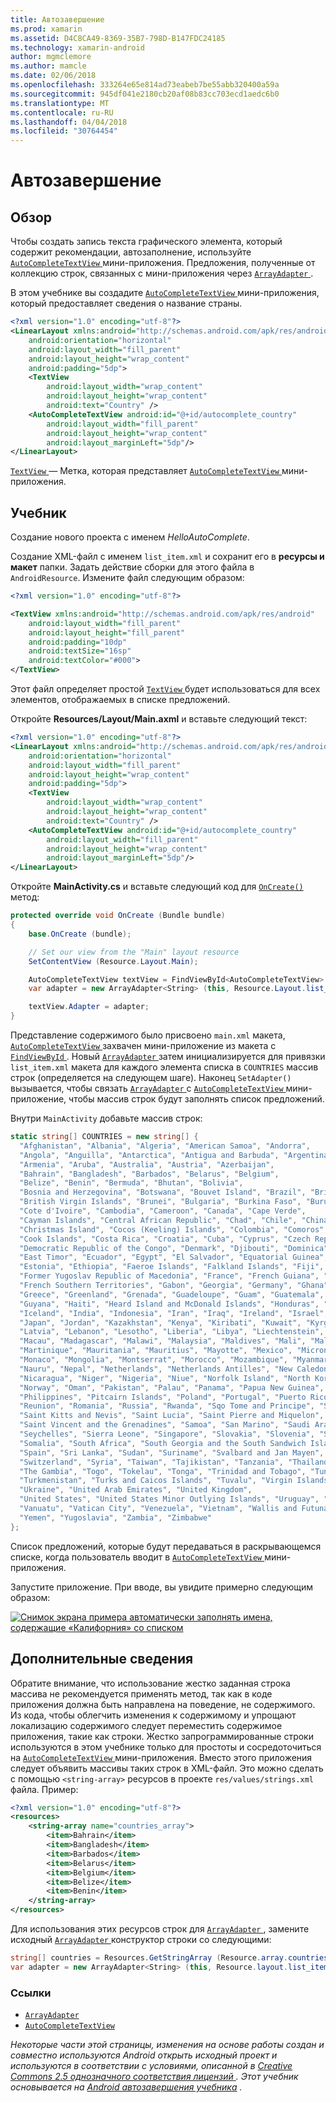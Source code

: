 ```yaml
---
title: Автозавершение
ms.prod: xamarin
ms.assetid: D4C8CA49-8369-35B7-798D-B147FDC24185
ms.technology: xamarin-android
author: mgmclemore
ms.author: mamcle
ms.date: 02/06/2018
ms.openlocfilehash: 333264e65e814ad73eabeb7be55abb320400a59a
ms.sourcegitcommit: 945df041e2180cb20af08b83cc703ecd1aedc6b0
ms.translationtype: MT
ms.contentlocale: ru-RU
ms.lasthandoff: 04/04/2018
ms.locfileid: "30764454"
---
```

# <a name="auto-complete"></a>Автозавершение


## <a name="overview"></a>Обзор

Чтобы создать запись текста графического элемента, который содержит рекомендации, автозаполнение, используйте [ `AutoCompleteTextView` ](https://developer.xamarin.com/api/type/Android.Widget.AutoCompleteTextView/) мини-приложения. Предложения, полученные от коллекцию строк, связанных с мини-приложения через [ `ArrayAdapter` ](https://developer.xamarin.com/api/type/Android.Widget.ArrayAdapter/).

В этом учебнике вы создадите [ `AutoCompleteTextView` ](https://developer.xamarin.com/api/type/Android.Widget.AutoCompleteTextView/) мини-приложения, который предоставляет сведения о название страны.

```xml
<?xml version="1.0" encoding="utf-8"?>
<LinearLayout xmlns:android="http://schemas.android.com/apk/res/android"
    android:orientation="horizontal"
    android:layout_width="fill_parent"
    android:layout_height="wrap_content"
    android:padding="5dp">
    <TextView
        android:layout_width="wrap_content"
        android:layout_height="wrap_content"
        android:text="Country" />
    <AutoCompleteTextView android:id="@+id/autocomplete_country"
        android:layout_width="fill_parent"
        android:layout_height="wrap_content"
        android:layout_marginLeft="5dp"/>
</LinearLayout>
```

[ `TextView` ](https://developer.xamarin.com/api/type/Android.Widget.TextView/) — Метка, которая представляет [ `AutoCompleteTextView` ](https://developer.xamarin.com/api/type/Android.Widget.AutoCompleteTextView/) мини-приложения.


## <a name="tutorial"></a>Учебник

Создание нового проекта с именем *HelloAutoComplete*.

Создание XML-файл с именем `list_item.xml` и сохранит его в **ресурсы и макет** папки. Задать действие сборки для этого файла в `AndroidResource`. Измените файл следующим образом:

```xml
<?xml version="1.0" encoding="utf-8"?>

<TextView xmlns:android="http://schemas.android.com/apk/res/android"
    android:layout_width="fill_parent"
    android:layout_height="fill_parent"
    android:padding="10dp"
    android:textSize="16sp"
    android:textColor="#000">
</TextView>
```

Этот файл определяет простой [ `TextView` ](https://developer.xamarin.com/api/type/Android.Widget.TextView/) будет использоваться для всех элементов, отображаемых в списке предложений.

Откройте **Resources/Layout/Main.axml** и вставьте следующий текст:

```xml
<?xml version="1.0" encoding="utf-8"?>
<LinearLayout xmlns:android="http://schemas.android.com/apk/res/android"
    android:orientation="horizontal"
    android:layout_width="fill_parent"
    android:layout_height="wrap_content"
    android:padding="5dp">
    <TextView
        android:layout_width="wrap_content"
        android:layout_height="wrap_content"
        android:text="Country" />
    <AutoCompleteTextView android:id="@+id/autocomplete_country"
        android:layout_width="fill_parent"
        android:layout_height="wrap_content"
        android:layout_marginLeft="5dp"/>
</LinearLayout>
```

Откройте **MainActivity.cs** и вставьте следующий код для [ `OnCreate()` ](https://developer.xamarin.com/api/member/Android.App.Activity.OnCreate/(Android.OS.Bundle)) метод:

```csharp
protected override void OnCreate (Bundle bundle)
{
    base.OnCreate (bundle);

    // Set our view from the "Main" layout resource
    SetContentView (Resource.Layout.Main);

    AutoCompleteTextView textView = FindViewById<AutoCompleteTextView> (Resource.Id.autocomplete_country);
    var adapter = new ArrayAdapter<String> (this, Resource.Layout.list_item, COUNTRIES);

    textView.Adapter = adapter;
}
```

Представление содержимого было присвоено `main.xml` макета, [ `AutoCompleteTextView` ](https://developer.xamarin.com/api/type/Android.Widget.AutoCompleteTextView/) захвачен мини-приложение из макета с [ `FindViewById` ](https://developer.xamarin.com/api/member/Android.App.Activity.FindViewById/). Новый [ `ArrayAdapter` ](https://developer.xamarin.com/api/type/Android.Widget.ArrayAdapter/) затем инициализируется для привязки `list_item.xml` макета для каждого элемента списка в `COUNTRIES` массив строк (определяется на следующем шаге). Наконец `SetAdapter()` вызывается, чтобы связать [ `ArrayAdapter` ](https://developer.xamarin.com/api/type/Android.Widget.ArrayAdapter/) с [ `AutoCompleteTextView` ](https://developer.xamarin.com/api/type/Android.Widget.AutoCompleteTextView/) мини-приложение, чтобы массив строк будут заполнять список предложений.

Внутри `MainActivity` добавьте массив строк:

```csharp
static string[] COUNTRIES = new string[] {
  "Afghanistan", "Albania", "Algeria", "American Samoa", "Andorra",
  "Angola", "Anguilla", "Antarctica", "Antigua and Barbuda", "Argentina",
  "Armenia", "Aruba", "Australia", "Austria", "Azerbaijan",
  "Bahrain", "Bangladesh", "Barbados", "Belarus", "Belgium",
  "Belize", "Benin", "Bermuda", "Bhutan", "Bolivia",
  "Bosnia and Herzegovina", "Botswana", "Bouvet Island", "Brazil", "British Indian Ocean Territory",
  "British Virgin Islands", "Brunei", "Bulgaria", "Burkina Faso", "Burundi",
  "Cote d'Ivoire", "Cambodia", "Cameroon", "Canada", "Cape Verde",
  "Cayman Islands", "Central African Republic", "Chad", "Chile", "China",
  "Christmas Island", "Cocos (Keeling) Islands", "Colombia", "Comoros", "Congo",
  "Cook Islands", "Costa Rica", "Croatia", "Cuba", "Cyprus", "Czech Republic",
  "Democratic Republic of the Congo", "Denmark", "Djibouti", "Dominica", "Dominican Republic",
  "East Timor", "Ecuador", "Egypt", "El Salvador", "Equatorial Guinea", "Eritrea",
  "Estonia", "Ethiopia", "Faeroe Islands", "Falkland Islands", "Fiji", "Finland",
  "Former Yugoslav Republic of Macedonia", "France", "French Guiana", "French Polynesia",
  "French Southern Territories", "Gabon", "Georgia", "Germany", "Ghana", "Gibraltar",
  "Greece", "Greenland", "Grenada", "Guadeloupe", "Guam", "Guatemala", "Guinea", "Guinea-Bissau",
  "Guyana", "Haiti", "Heard Island and McDonald Islands", "Honduras", "Hong Kong", "Hungary",
  "Iceland", "India", "Indonesia", "Iran", "Iraq", "Ireland", "Israel", "Italy", "Jamaica",
  "Japan", "Jordan", "Kazakhstan", "Kenya", "Kiribati", "Kuwait", "Kyrgyzstan", "Laos",
  "Latvia", "Lebanon", "Lesotho", "Liberia", "Libya", "Liechtenstein", "Lithuania", "Luxembourg",
  "Macau", "Madagascar", "Malawi", "Malaysia", "Maldives", "Mali", "Malta", "Marshall Islands",
  "Martinique", "Mauritania", "Mauritius", "Mayotte", "Mexico", "Micronesia", "Moldova",
  "Monaco", "Mongolia", "Montserrat", "Morocco", "Mozambique", "Myanmar", "Namibia",
  "Nauru", "Nepal", "Netherlands", "Netherlands Antilles", "New Caledonia", "New Zealand",
  "Nicaragua", "Niger", "Nigeria", "Niue", "Norfolk Island", "North Korea", "Northern Marianas",
  "Norway", "Oman", "Pakistan", "Palau", "Panama", "Papua New Guinea", "Paraguay", "Peru",
  "Philippines", "Pitcairn Islands", "Poland", "Portugal", "Puerto Rico", "Qatar",
  "Reunion", "Romania", "Russia", "Rwanda", "Sqo Tome and Principe", "Saint Helena",
  "Saint Kitts and Nevis", "Saint Lucia", "Saint Pierre and Miquelon",
  "Saint Vincent and the Grenadines", "Samoa", "San Marino", "Saudi Arabia", "Senegal",
  "Seychelles", "Sierra Leone", "Singapore", "Slovakia", "Slovenia", "Solomon Islands",
  "Somalia", "South Africa", "South Georgia and the South Sandwich Islands", "South Korea",
  "Spain", "Sri Lanka", "Sudan", "Suriname", "Svalbard and Jan Mayen", "Swaziland", "Sweden",
  "Switzerland", "Syria", "Taiwan", "Tajikistan", "Tanzania", "Thailand", "The Bahamas",
  "The Gambia", "Togo", "Tokelau", "Tonga", "Trinidad and Tobago", "Tunisia", "Turkey",
  "Turkmenistan", "Turks and Caicos Islands", "Tuvalu", "Virgin Islands", "Uganda",
  "Ukraine", "United Arab Emirates", "United Kingdom",
  "United States", "United States Minor Outlying Islands", "Uruguay", "Uzbekistan",
  "Vanuatu", "Vatican City", "Venezuela", "Vietnam", "Wallis and Futuna", "Western Sahara",
  "Yemen", "Yugoslavia", "Zambia", "Zimbabwe"
};
```

Список предложений, которые будут передаваться в раскрывающемся списке, когда пользователь вводит в [ `AutoCompleteTextView` ](https://developer.xamarin.com/api/type/Android.Widget.AutoCompleteTextView/) мини-приложения.

Запустите приложение. При вводе, вы увидите примерно следующим образом:

[![Снимок экрана примера автоматически заполнять имена, содержащие «Калифорния» со списком](auto-complete-images/helloautocomplete.png)](auto-complete-images/helloautocomplete.png#lightbox)



## <a name="more-information"></a>Дополнительные сведения

Обратите внимание, что использование жестко заданная строка массива не рекомендуется применять метод, так как в коде приложения должна быть направлена на поведение, не содержимого. Из кода, чтобы облегчить изменения к содержимому и упрощают локализацию содержимого следует переместить содержимое приложения, такие как строки. Жестко запрограммированные строки используются в этом учебнике только для простоты и сосредоточиться на [ `AutoCompleteTextView` ](https://developer.xamarin.com/api/type/Android.Widget.AutoCompleteTextView/) мини-приложения. Вместо этого приложения следует объявить массивы таких строк в XML-файл. Это можно сделать с помощью `<string-array>` ресурсов в проекте `res/values/strings.xml` файла. Пример:

```xml
<?xml version="1.0" encoding="utf-8"?>
<resources>
    <string-array name="countries_array">
        <item>Bahrain</item>
        <item>Bangladesh</item>
        <item>Barbados</item>
        <item>Belarus</item>
        <item>Belgium</item>
        <item>Belize</item>
        <item>Benin</item>
    </string-array>
</resources>
```

Для использования этих ресурсов строк для [ `ArrayAdapter` ](https://developer.xamarin.com/api/type/Android.Widget.ArrayAdapter/), замените исходный [ `ArrayAdapter` ](https://developer.xamarin.com/api/type/Android.Widget.ArrayAdapter/) конструктор строки со следующими:

```csharp
string[] countries = Resources.GetStringArray (Resource.array.countries_array);
var adapter = new ArrayAdapter<String> (this, Resource.layout.list_item, countries);
```


### <a name="references"></a>Ссылки

-   [`ArrayAdapter`](https://developer.xamarin.com/api/type/Android.Widget.ArrayAdapter/)
-   [`AutoCompleteTextView`](https://developer.xamarin.com/api/type/Android.Widget.AutoCompleteTextView/)

*Некоторые части этой страницы, изменения на основе работы создан и совместно используются Android открыть исходный проект и используются в соответствии с условиями, описанной в* 
 [ *Creative Commons 2.5 однозначного соответствия лицензий* ](http://creativecommons.org/licenses/by/2.5/) *. Этот учебник основывается на* 
 [ *Android автозавершения учебника*](http://developer.android.com/resources/tutorials/views/hello-autocomplete.html)
 *.*
